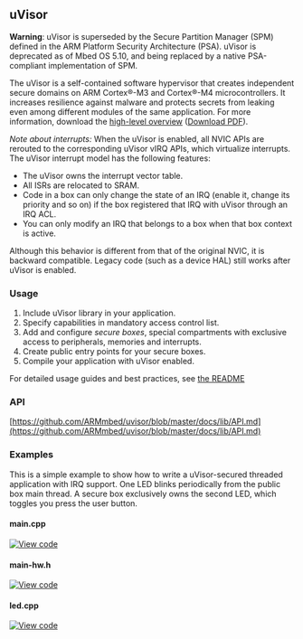 ## uVisor

<span class="warnings">**Warning**: uVisor is superseded by the Secure Partition Manager (SPM) defined in the ARM Platform Security Architecture (PSA). uVisor is deprecated as of Mbed OS 5.10, and being replaced by a native PSA-compliant implementation of SPM.</span>

The uVisor is a self-contained software hypervisor that creates independent secure domains on ARM Cortex&reg;-M3 and Cortex&reg;-M4 microcontrollers. It increases resilience against malware and protects secrets from leaking even among different modules of the same application. For more information, download the [high-level overview](http://www.slideshare.net/FoolsDelight/practical-realtime-operating-system-security-for-the-masses) ([Download PDF](https://github.com/ARMmbed/uvisor/raw/docs/uVisorSecurity-TechCon2016.pdf)).

*Note about interrupts:*
When the uVisor is enabled, all NVIC APIs are rerouted to the corresponding uVisor vIRQ APIs, which virtualize interrupts. The uVisor interrupt model has the following features:

- The uVisor owns the interrupt vector table.
- All ISRs are relocated to SRAM.
- Code in a box can only change the state of an IRQ (enable it, change its priority and so on) if the box registered that IRQ with uVisor through an IRQ ACL.
- You can only modify an IRQ that belongs to a box when that box context is active.

Although this behavior is different from that of the original NVIC, it is backward compatible. Legacy code (such as a device HAL) still works after uVisor is enabled.

### Usage

1. Include uVisor library in your application.
1. Specify capabilities in mandatory access control list.
1. Add and configure *secure boxes*, special compartments with exclusive access to peripherals, memories and interrupts.
1. Create public entry points for your secure boxes.
1. Compile your application with uVisor enabled.

For detailed usage guides and best practices, see [the README](https://github.com/ARMmbed/uvisor/blob/master/docs/README.md)

### API

[https://github.com/ARMmbed/uvisor/blob/master/docs/lib/API.md](https://github.com/ARMmbed/uvisor/blob/master/docs/lib/API.md)

### Examples

This is a simple example to show how to write a uVisor-secured threaded application with IRQ support. One LED blinks periodically from the public box main thread. A secure box exclusively owns the second LED, which toggles you press the user button.

#### main.cpp
[![View code](https://www.mbed.com/embed/?url=https://github.com/ARMmbed/mbed-os-example-uvisor)](https://github.com/ARMmbed/mbed-os-example-uvisor/blob/master/source/main.cpp)

#### main-hw.h
[![View code](https://www.mbed.com/embed/?url=https://github.com/ARMmbed/mbed-os-example-uvisor)](https://github.com/ARMmbed/mbed-os-example-uvisor/blob/master/source/main-hw.h)

#### led.cpp

[![View code](https://www.mbed.com/embed/?url=https://github.com/ARMmbed/mbed-os-example-uvisor)](https://github.com/ARMmbed/mbed-os-example-uvisor/blob/master/source/led.cpp)
